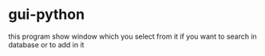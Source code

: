 # gui-python
this program show window which you select from it if you want to search in database or to add in it
